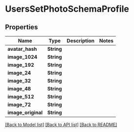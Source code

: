 # UsersSetPhotoSchemaProfile

## Properties

Name | Type | Description | Notes
------------ | ------------- | ------------- | -------------
**avatar_hash** | **String** |  | 
**image_1024** | **String** |  | 
**image_192** | **String** |  | 
**image_24** | **String** |  | 
**image_32** | **String** |  | 
**image_48** | **String** |  | 
**image_512** | **String** |  | 
**image_72** | **String** |  | 
**image_original** | **String** |  | 

[[Back to Model list]](../README.md#documentation-for-models) [[Back to API list]](../README.md#documentation-for-api-endpoints) [[Back to README]](../README.md)


